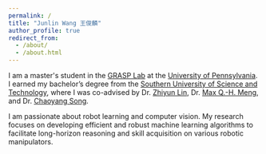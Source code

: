 ```yaml
---
permalink: /
title: "Junlin Wang 王俊麟"
author_profile: true
redirect_from: 
  - /about/
  - /about.html
---
```


I am a master's student in the [GRASP Lab](https://www.grasp.upenn.edu/) at the [University of Pennsylvania](https://www.upenn.edu/). I earned my bachelor’s degree from the [Southern University of Science and Technology](https://www.sustech.edu.cn/en/), where I was co-advised by Dr. [Zhiyun Lin](https://www.sustech.edu.cn/en/faculties/zhiyunlin-2.html), Dr. [Max Q.-H. Meng](https://www.sustech.edu.cn/en/faculties/mengqinghu.html), and Dr. [Chaoyang Song](https://mee.sustech.edu.cn/en/jiaozhiyuangong/2978.html).

I am passionate about robot learning and computer vision. My research focuses on developing efficient and robust machine learning algorithms to facilitate long-horizon reasoning and skill acquisition on various robotic manipulators.

